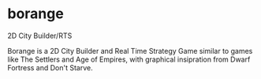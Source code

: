 # borange
2D City Builder/RTS

Borange is a 2D City Builder and Real Time Strategy Game similar to games like The Settlers and Age of Empires, with graphical insipration from Dwarf Fortress and Don't Starve.
